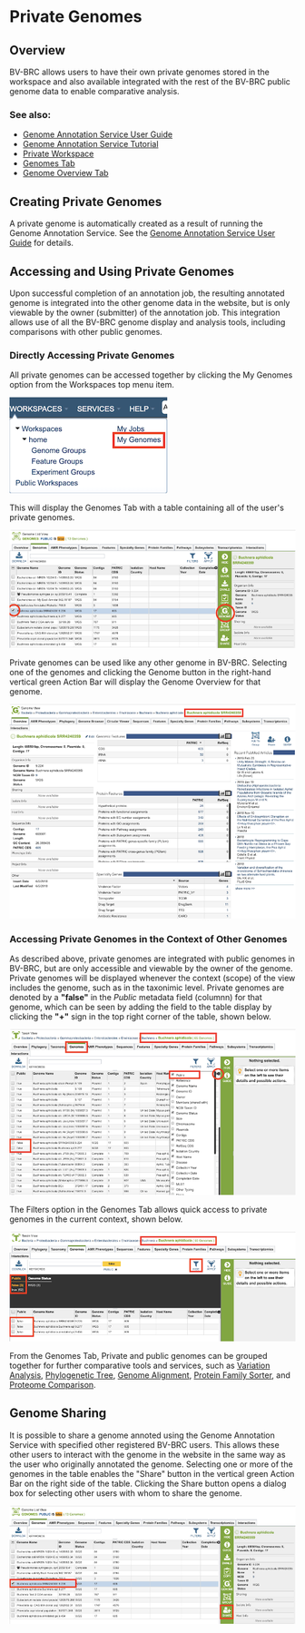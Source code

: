 # Private Genomes

## Overview
BV-BRC allows users to have their own private genomes stored in the workspace and also available integrated with the rest of the BV-BRC public genome data to enable comparative analysis.

### See also:
  * [Genome Annotation Service User Guide](../services/genome_annotation_service.html)
  * [Genome Annotation Service Tutorial](../../tutorial/genome_annotation/annotation.html)
  * [Private Workspace](../workspaces/workspace.html)
  * [Genomes Tab](../organisms_taxon/genomes.html)
  * [Genome Overview Tab](../organisms_genome/overview.html)

## Creating Private Genomes
A private genome is automatically created as a result of running the Genome Annotation Service. See the [Genome Annotation Service User Guide](../services/genome_annotation_service.html) for details.

## Accessing and Using Private Genomes
Upon successful completion of an annotation job, the resulting annotated genome is integrated into the other genome data in the website, but is only viewable by the owner (submitter) of the annotation job. This integration allows use of all the BV-BRC genome display and analysis tools, including comparisons with other public genomes.

### Directly Accessing Private Genomes

All private genomes can be accessed together by clicking the My Genomes option from the Workspaces top menu item.

![My Genomes Menu Option](../images/my_genomes_menu_option.png)

This will display the Genomes Tab with a table containing all of the user's private genomes.

![Genomes Tab with List of Private Genomes](../images/private_genomes_list.png)

Private genomes can be used like any other genome in BV-BRC. Selecting one of the genomes and clicking the Genome button in the right-hand vertical green Action Bar will display the Genome Overview for that genome.

![Private Genome Overview Tab](../images/private_genome_overview.png)

### Accessing Private Genomes in the Context of Other Genomes

As described above, private genomes are integrated with public genomes in BV-BRC, but are only accessible and viewable by the owner of the genome. Private genomes will be displayed whenever the context (scope) of the view includes the genome, such as in the taxonimic level. Private genomes are denoted by a **"false"** in the *Public* metadata field (columnn) for that genome, which can be seen by adding the field to the table display by clicking the **"+"** sign in the top right corner of the table, shown below.

![Public Field in Genome Metadata](../images/genomes_public_field.png)

The Filters option in the Genomes Tab allows quick access to private genomes in the current context, shown below.

![Genomes Filtered to Private](../images/filtered_private_genomes.png)

From the Genomes Tab, Private and public genomes can be grouped together for further comparative tools and services, such as [Variation Analysis](../services/variation_analysis_service.html), [Phylogenetic Tree](../services/phylogenetic_tree_building_service.html), [Genome Alignment](../services/genome_alignment_service.html), [Protein Family Sorter](../services/protein_family_service.html), and [Proteome Comparison](../services/proteome_comparison_service.html). 

## Genome Sharing
It is possible to share a genome annoted using the Genome Annotation Service with specified other registered BV-BRC users. This allows these other users to interact with the genome in the website in the same way as the user who originally annotated the genome. Selecting one or more of the genomes in the table enables the "Share" button in the vertical green Action Bar on the right side of the table. Clicking the Share button opens a dialog box for selecting other users with whom to share the genome.

![Sharing a Private Genome](../images/share_private_genome.png)
